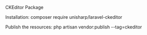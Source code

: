CKEditor Package

Installation: 
composer require unisharp/laravel-ckeditor

Publish the resources: 
php artisan vendor:publish --tag=ckeditor
